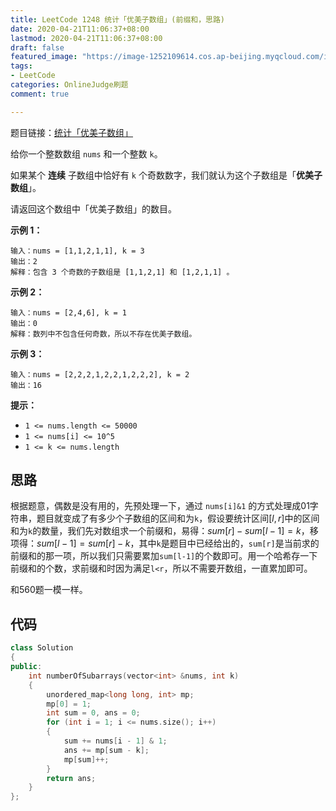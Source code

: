 ```yaml
---
title: LeetCode 1248 统计「优美子数组」(前缀和，思路)
date: 2020-04-21T11:06:37+08:00
lastmod: 2020-04-21T11:06:37+08:00
draft: false
featured_image: "https://image-1252109614.cos.ap-beijing.myqcloud.com/img/20210508221015.png"
tags:
- LeetCode
categories: OnlineJudge刷题
comment: true

---
```


题目链接：[统计「优美子数组」](https://leetcode-cn.com/problems/count-number-of-nice-subarrays/)

给你一个整数数组 `nums` 和一个整数 `k`。

如果某个 **连续** 子数组中恰好有 `k` 个奇数数字，我们就认为这个子数组是「**优美子数组**」。

请返回这个数组中「优美子数组」的数目。

 

**示例 1：**

```
输入：nums = [1,1,2,1,1], k = 3
输出：2
解释：包含 3 个奇数的子数组是 [1,1,2,1] 和 [1,2,1,1] 。
```

**示例 2：**

```
输入：nums = [2,4,6], k = 1
输出：0
解释：数列中不包含任何奇数，所以不存在优美子数组。
```

**示例 3：**

```
输入：nums = [2,2,2,1,2,2,1,2,2,2], k = 2
输出：16
```

 

**提示：**

- `1 <= nums.length <= 50000`
- `1 <= nums[i] <= 10^5`
- `1 <= k <= nums.length`

## 思路

根据题意，偶数是没有用的，先预处理一下，通过 `nums[i]&1` 的方式处理成01字符串，题目就变成了有多少个子数组的区间和为`k`，假设要统计区间$[l,r]$中的区间和为`k`的数量，我们先对数组求一个前缀和，易得：$sum[r]-sum[l-1]=k$，移项得：$sum[l-1]=sum[r]-k$，其中`k`是题目中已经给出的，`sum[r]`是当前求的前缀和的那一项，所以我们只需要累加`sum[l-1]`的个数即可。用一个哈希存一下前缀和的个数，求前缀和时因为满足`l<r`，所以不需要开数组，一直累加即可。

和560题一模一样。

## 代码

```cpp
class Solution
{
public:
    int numberOfSubarrays(vector<int> &nums, int k)
    {
        unordered_map<long long, int> mp;
        mp[0] = 1;
        int sum = 0, ans = 0;
        for (int i = 1; i <= nums.size(); i++)
        {
            sum += nums[i - 1] & 1;
            ans += mp[sum - k];
            mp[sum]++;
        }
        return ans;
    }
};
```



